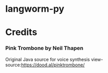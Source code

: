 # langworm-py

# Credits

### Pink Trombone by Neil Thapen
Original Java source for voice synthesis
view-source:https://dood.al/pinktrombone/
